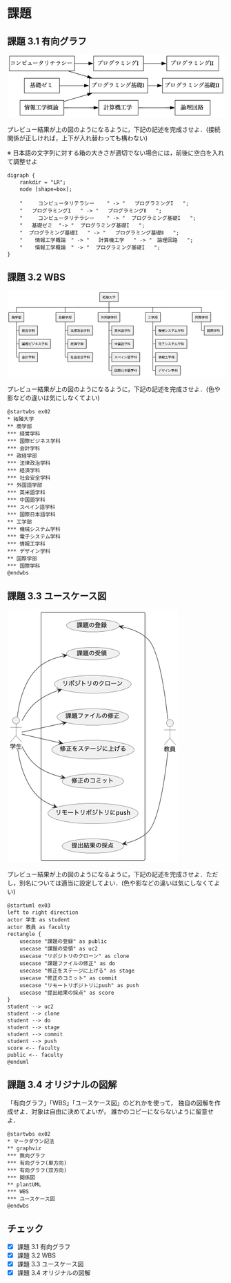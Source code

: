 # 課題

## 課題 3.1 有向グラフ

![ex01.png](ex01.png)

プレビュー結果が上の図のようになるように，下記の記述を完成させよ．(接続関係が正しければ，上下が入れ替わっても構わない)

※ 日本語の文字列に対する箱の大きさが適切でない場合には，前後に空白を入れて調整せよ

```graphviz
digraph {
    rankdir = "LR";
    node [shape=box];

    "     コンピュータリテラシー    " -> "   プログラミングI   ";
    "   プログラミングI   " -> "   プログラミングⅡ   ";
    "     コンピュータリテラシー    " -> "  プログラミング基礎I   ";
    "   基礎ゼミ  "-> "  プログラミング基礎I   ";
    "  プログラミング基礎I   " -> "   プログラミング基礎Ⅱ   ";
    "    情報工学概論　" -> "   計算機工学   " -> "　論理回路   ";
    "    情報工学概論　" -> "  プログラミング基礎I   ";
}
```

## 課題 3.2 WBS

![ex02.png](ex02.png)

プレビュー結果が上の図のようになるように，下記の記述を完成させよ．(色や影などの違いは気にしなくてよい)

```plantUML
@startwbs ex02
* 拓殖大学
** 商学部
*** 経営学科
*** 国際ビジネス学科
*** 会計学科
** 政経学部
*** 法律政治学科
*** 経済学科
*** 社会安全学科
** 外国語学部
*** 英米語学科
*** 中国語学科
*** スペイン語学科
*** 国際日本語学科
** 工学部
*** 機械システム学科
*** 電子システム学科
*** 情報工学科
*** デザイン学科
** 国際学部
*** 国際学科
@endwbs
```

## 課題 3.3 ユースケース図

![ex03.png](ex03.png)

プレビュー結果が上の図のようになるように，下記の記述を完成させよ．ただし，別名については適当に設定してよい．(色や影などの違いは気にしなくてよい)

```plantUML
@startuml ex03
left to right direction
actor 学生 as student
actor 教員 as faculty
rectangle {
    usecase "課題の登録" as public
    usecase "課題の受領" as uc2
    usecase "リポジトリのクローン" as clone
    usecase "課題ファイルの修正" as do
    usecase "修正をステージに上げる" as stage
    usecase "修正のコミット" as commit
    usecase "リモートリポジトリにpush" as push
    usecase "提出結果の採点" as score
}
student --> uc2
student --> clone
student --> do
student --> stage
student --> commit
student --> push
score <-- faculty
public <-- faculty
@enduml
```

## 課題 3.4 オリジナルの図解

「有向グラフ」「WBS」「ユースケース図」のどれかを使って，
独自の図解を作成せよ．対象は自由に決めてよいが，
誰かのコピーにならないように留意せよ．

```plantUML
@startwbs ex02
* マークダウン記法
** graphviz
*** 無向グラフ
*** 有向グラフ(単方向)
*** 有向グラフ(双方向)
*** 関係図
** plantUML
*** WBS
*** ユースケース図
@endwbs
```


## チェック
- [x] 課題 3.1 有向グラフ
- [x] 課題 3.2 WBS
- [x] 課題 3.3 ユースケース図
- [x] 課題 3.4 オリジナルの図解
